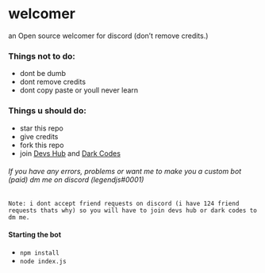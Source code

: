 # welcomer
an Open source welcomer for discord (don’t remove credits.)

### Things not to do:
- dont be dumb
- dont remove credits
- dont copy paste or youll never learn
### Things u should do:
- star this repo
- give credits
- fork this repo
- join [Devs Hub](https://discord.gg/avbmZBrDsk) and [Dark Codes](https://discord.gg/devs)

###### If you have any errors, problems or want me to make you a custom bot (paid) dm me on discord (legendjs#0001)
`Note: i dont accept friend requests on discord (i have 124 friend requests thats why) so you will have to join devs hub or dark codes to dm me.`

#### Starting the bot
- `npm install`
- `node index.js`
